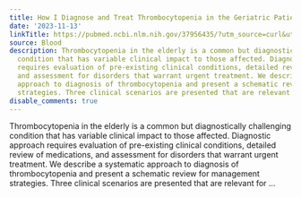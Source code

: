 ```yaml
---
title: How I Diagnose and Treat Thrombocytopenia in the Geriatric Patient
date: '2023-11-13'
linkTitle: https://pubmed.ncbi.nlm.nih.gov/37956435/?utm_source=curl&utm_medium=rss&utm_campaign=journals&utm_content=7603509&fc=None&ff=20231114170813&v=2.17.9.post6+86293ac
source: Blood
description: Thrombocytopenia in the elderly is a common but diagnostically challenging
  condition that has variable clinical impact to those affected. Diagnostic approach
  requires evaluation of pre-existing clinical conditions, detailed review of medications,
  and assessment for disorders that warrant urgent treatment. We describe a systematic
  approach to diagnosis of thrombocytopenia and present a schematic review for management
  strategies. Three clinical scenarios are presented that are relevant for ...
disable_comments: true
---
```

Thrombocytopenia in the elderly is a common but diagnostically challenging condition that has variable clinical impact to those affected. Diagnostic approach requires evaluation of pre-existing clinical conditions, detailed review of medications, and assessment for disorders that warrant urgent treatment. We describe a systematic approach to diagnosis of thrombocytopenia and present a schematic review for management strategies. Three clinical scenarios are presented that are relevant for ...